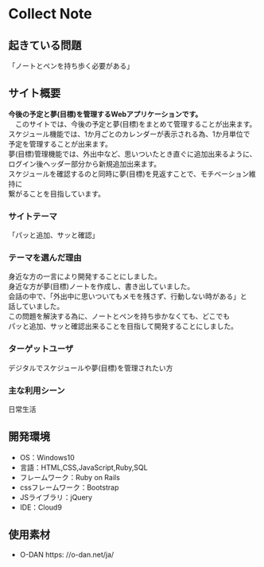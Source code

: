 # Collect Note

## 起きている問題
「ノートとペンを持ち歩く必要がある」

## サイト概要
**今後の予定と夢(目標)を管理するWebアプリケーションです。**<br>
&emsp;このサイトでは、今後の予定と夢(目標)をまとめて管理することが出来ます。<br>
スケジュール機能では、1か月ごとのカレンダーが表示される為、1か月単位で<br>
予定を管理することが出来ます。<br>
夢(目標)管理機能では、外出中など、思いついたとき直ぐに追加出来るように、<br>
ログイン後ヘッダー部分から新規追加出来ます。<br>
スケジュールを確認するのと同時に夢(目標)を見返すことで、モチベーション維持に<br>
繋がることを目指しています。<br>

### サイトテーマ
「パッと追加、サッと確認」

### テーマを選んだ理由
身近な方の一言により開発することにしました。<br>
身近な方が夢(目標)ノートを作成し、書き出していました。<br>
会話の中で、「外出中に思いついてもメモを残さず、行動しない時がある」と<br>
話していました。<br>
この問題を解決する為に、ノートとペンを持ち歩かなくても、どこでも<br>
パッと追加、サッと確認出来ることを目指して開発することにしました。

### ターゲットユーザ
デジタルでスケジュールや夢(目標)を管理されたい方

### 主な利用シーン
日常生活


## 開発環境
- OS：Windows10
- 言語：HTML,CSS,JavaScript,Ruby,SQL
- フレームワーク：Ruby on Rails
- cssフレームワーク：Bootstrap
- JSライブラリ：jQuery
- IDE：Cloud9

## 使用素材
- O-DAN https: //o-dan.net/ja/
